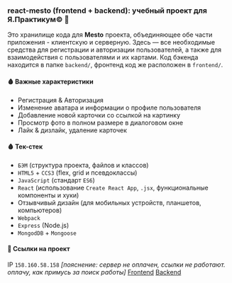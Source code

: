 ### react-mesto (frontend + backend): учебный проект для Я.Практикум© 🎒
Это хранилище кода для **Mesto** проекта, объединяющее обе части приложения - клиентскую и серверную. Здесь — все необходимые средства для регистрации и авторизации пользователей, а также для взаимодействия с пользователями и их картами. Код бэкенда находится в папке `backend/`, фронтенд код же расположен в `frontend/`.

#### 🩸 Важные характеристики
- Регистрация & Авторизация
- Изменение аватара и информации о профиле пользователя
- Добавление новой карточки со ссылкой на картинку
- Просмотр фото в полном размере в диалоговом окне
- Лайк & дизлайк, удаление карточек

#### 🩸 Тек-стек
- `БЭМ` (структура проекта, файлов и классов)
- `HTML5` + `CCS3` (flex, grid и псевдоклассы)
- `JavaScript` (стандарт `ES6`)
- `React` (использование `Create React App`, `.jsx`, функциональные компоненты и хуки)
- Отзывчивый дизайн (для мобильных устройств, планшетов, компьютеров)
- `Webpack`
- `Express` (Node.js)
- `MongodDB` + `Mongoose`

#### 📎 Ссылки на проект
IP `158.160.58.158` 
*[пояснение: сервер не оплачен, ссылки не работают. оплачу, как примусь за поиск работы]*
[Frontend](https://mesto-project.students.nomoredomains.work)
[Backend](https://api.mestoprj.students.nomoredomains.work)
